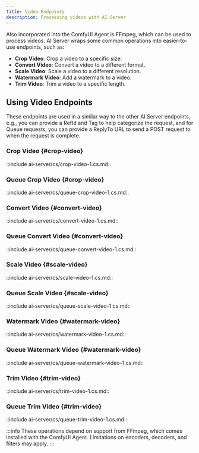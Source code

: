 ```yaml
---
title: Video Endpoints
description: Processing videos with AI Server
---
```


Also incorporated into the ComfyUI Agent is FFmpeg, which can be used to process videos. AI Server wraps some common operations into easier-to-use endpoints, such as:

- **Crop Video**: Crop a video to a specific size.
- **Convert Video**: Convert a video to a different format.
- **Scale Video**: Scale a video to a different resolution.
- **Watermark Video**: Add a watermark to a video.
- **Trim Video**: Trim a video to a specific length.

## Using Video Endpoints

These endpoints are used in a similar way to the other AI Server endpoints, e.g., you can provide a RefId and Tag to help categorize the request, and for Queue requests, you can provide a ReplyTo URL to send a POST request to when the request is complete.

### Crop Video {#crop-video}

::include ai-server/cs/crop-video-1.cs.md::

### Queue Crop Video {#crop-video}

::include ai-server/cs/queue-crop-video-1.cs.md::

### Convert Video {#convert-video}

::include ai-server/cs/convert-video-1.cs.md::

### Queue Convert Video {#convert-video}

::include ai-server/cs/queue-convert-video-1.cs.md::

### Scale Video {#scale-video}

::include ai-server/cs/scale-video-1.cs.md::

### Queue Scale Video {#scale-video}

::include ai-server/cs/queue-scale-video-1.cs.md::

### Watermark Video {#watermark-video}

::include ai-server/cs/watermark-video-1.cs.md::

### Queue Watermark Video {#watermark-video}

::include ai-server/cs/queue-watermark-video-1.cs.md::

### Trim Video {#trim-video}

::include ai-server/cs/trim-video-1.cs.md::

### Queue Trim Video {#trim-video}

::include ai-server/cs/queue-trim-video-1.cs.md::

:::info
These operations depend on support from FFmpeg, which comes installed with the ComfyUI Agent.
Limitations on encoders, decoders, and filters may apply.
:::
